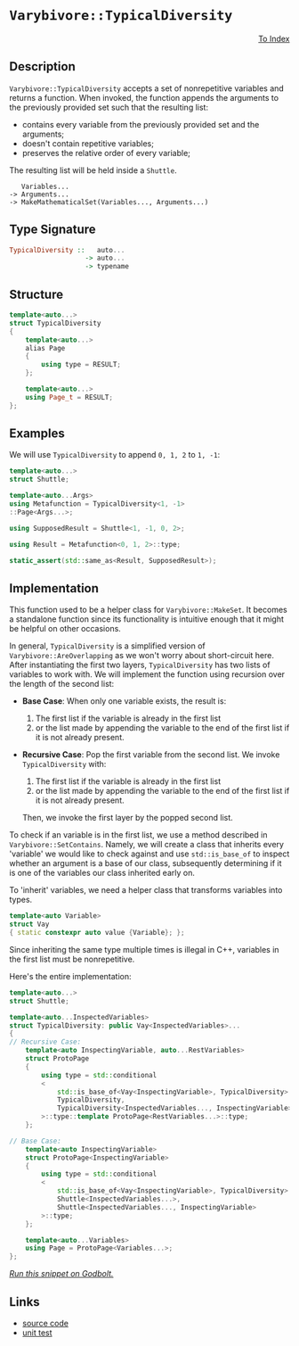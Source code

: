 <!-- Copyright 2024 Feng Mofan
SPDX-License-Identifier: Apache-2.0 -->

# `Varybivore::TypicalDiversity`

<p style='text-align: right;'><a href="../../../facilities/metafunctions.md#varybivore-typical-diversity">To Index</a></p>

## Description

`Varybivore::TypicalDiversity` accepts a set of nonrepetitive variables and returns a function.
When invoked, the function appends the arguments to the previously provided set such that the resulting list:

- contains every variable from the previously provided set and the arguments;
- doesn't contain repetitive variables;
- preserves the relative order of every variable;

The resulting list will be held inside a `Shuttle`.

<pre><code>   Variables...
-> Arguments...
-> MakeMathematicalSet(Variables..., Arguments...)</code></pre>

## Type Signature

```Haskell
TypicalDiversity ::   auto...
                   -> auto...
                   -> typename
```

## Structure

```C++
template<auto...>
struct TypicalDiversity
{
    template<auto...>
    alias Page
    {
        using type = RESULT;
    };

    template<auto...>
    using Page_t = RESULT;
};
```

## Examples

We will use `TypicalDiversity` to append `0, 1, 2` to `1, -1`:

```C++
template<auto...>
struct Shuttle;

template<auto...Args>
using Metafunction = TypicalDiversity<1, -1>
::Page<Args...>;

using SupposedResult = Shuttle<1, -1, 0, 2>;

using Result = Metafunction<0, 1, 2>::type;

static_assert(std::same_as<Result, SupposedResult>);
```

## Implementation

This function used to be a helper class for `Varybivore::MakeSet`.
It becomes a standalone function since its functionality is intuitive enough that it might be helpful on other occasions.

In general, `TypicalDiversity` is a simplified version of `Varybivore::AreOverlapping` as we won't worry about short-circuit here.
After instantiating the first two layers, `TypicalDiversity` has two lists of variables to work with.
We will implement the function using recursion over the length of the second list:

- **Base Case**: When only one variable exists, the result is:

  1. The first list if the variable is already in the first list
  2. or the list made by appending the variable to the end of the first list if it is not already present.

- **Recursive Case**: Pop the first variable from the second list. We invoke `TypicalDiversity` with:

  1. The first list if the variable is already in the first list
  2. or the list made by appending the variable to the end of the first list if it is not already present.
  
  Then, we invoke the first layer by the popped second list.

To check if an variable is in the first list, we use a method described in `Varybivore::SetContains`.
Namely, we will create a class that inherits every 'variable' we would like to check against and use `std::is_base_of` to inspect whether an argument is a base of our class, subsequently determining if it is one of the variables our class inherited early on.

To 'inherit' variables, we need a helper class that transforms variables into types.

```C++
template<auto Variable>
struct Vay
{ static constexpr auto value {Variable}; };
```

Since inheriting the same type multiple times is illegal in C++, variables in the first list must be nonrepetitive.

Here's the entire implementation:

```C++
template<auto...>
struct Shuttle;

template<auto...InspectedVariables>
struct TypicalDiversity: public Vay<InspectedVariables>...
{
// Recursive Case:
    template<auto InspectingVariable, auto...RestVariables>
    struct ProtoPage
    {
        using type = std::conditional
        <
            std::is_base_of<Vay<InspectingVariable>, TypicalDiversity>::value, 
            TypicalDiversity, 
            TypicalDiversity<InspectedVariables..., InspectingVariable>
        >::type::template ProtoPage<RestVariables...>::type;
    };

// Base Case:
    template<auto InspectingVariable>
    struct ProtoPage<InspectingVariable>
    {
        using type = std::conditional
        <
            std::is_base_of<Vay<InspectingVariable>, TypicalDiversity>::value, 
            Shuttle<InspectedVariables...>, 
            Shuttle<InspectedVariables..., InspectingVariable>
        >::type;
    };

    template<auto...Variables>
    using Page = ProtoPage<Variables...>;
};
```

[*Run this snippet on Godbolt.*](https://godbolt.org/#z:OYLghAFBqd5QCxAYwPYBMCmBRdBLAF1QCcAaPECAMzwBtMA7AQwFtMQByARg9KtQYEAysib0QXACx8BBAKoBnTAAUAHpwAMvAFYTStJg1DIApACYAQuYukl9ZATwDKjdAGFUtAK4sGIAKwAzKSuADJ4DJgAcj4ARpjEAQAcpAAOqAqETgwe3r4BwemZjgLhkTEs8Yn%2BKXaYDtlCBEzEBLk%2BfkG2mPYlDE0tBGXRcQnJts2t7fldCpNDESOVYzUAlLaoXsTI7BzmgRHI3lgA1CaBbl6OtIQAnufYJhoAgk/PBJgsqQYf525MV1QJwAai08ExYvQHm85sQvA4TgBZASoIgMe4vEwAdgsJzmTEcyBOaAYc0wqlSxBOAKIJwAbmIvJgzjjQcRwZDMNiACLnXE8vlvN4fL4/LkXGmoAB0MuhL1h8IIJyECCuBChgSsmJeIu%2BBPF/0BMqlAElSal6h90GyOfQFHLngqEQAVW6pPCiWjcvB0hLFW4gE6pLyQj1IlFo%2B4XM0KC0OTDWsEQu0PY1CnFvAD0mZOACV6ltMr6Tv8lCA3idKyddWK/pKTjG444jDbk5hSNSjTL83NW5z7YFHi8q3iCHCEcpiKjUMomMAucOq9itc8RyOvJkjNW3czztzR%2BgQCgBPg%2BmIK2vK38L5eR3NDyA8AoAPqxJhKZ%2BoKh/ZEMafov5G0tCJgD7DVsA7V13U9b1fWIf0HiPBlvHbM5F1vKsoI9MRYL9O4OxvDCTiwmCfTwggozcID40Tdk2wUY0O2o5tQKTTkHQwxCQAoi0jxrfUTknadZ3nP4ewIMDMAY2VBz4ndBXQlleU1IUXmzE4LHfZlS3YQj%2BN%2BCVAQbc1gJbNjwMIp0lSEogRINZiQMkjilwzRT103YBtwtM5An3e8jxJU9snPNylwuQiMP8x8XzfD8vx/CMBEohyzLo9jB0gt1sK9Mj4LuLjkKZAjQsvFU1Q1KiTJoyTpKlB5itXIjKzKgh1XsqqrRqxjjNjUzWLSiySp87A5ItBTGqvLFlJXPTPj1AzDSIY0aucysNxAwS513XzBKnWytr%2BLqZMeFTMSm8aswAKmum7bszK7rudbAhGdG77rU27Psu97XkxMwDgYI4vFOP4rjofLB1U945trQyluOmEx0VZVVVajUZp1GH9TrLspWeYhgAHIdnnWrdEUwZoqC8QG%2Bh8/cSJw3KEIuLgOwAWi4B0jzsv58cJtNIdO36SY85UvFSIoEx7LxaCVPcUfKg1WZODmOw0DszGhIW3lJzzpdlumkQppgqZp7I/nVk5lc12TuPk7X5WaQln3fJRWggKKFFYTAXYHNx9YIDshHFyX0ADh5Vj5Dh1loTh/F4PwOC0UhUE4NxrGsPFNm2Xd/p4UgCE0aP1gAawCMwpSxMxJCSJJ/A0ABOfwzA0AA2JJgljjhJF4FgJA0dXE%2BT1OOF4BQQHVwuk%2Bj0g4FgGBEBATYCGDQOKAgNAvjoBIom9zhVCSVu2dbyQTmAZAiSkKUzF4BNCBIPBD1Z/hBBEMR2CkGRBEUFR1Gn0hdCswAO7ECYKkTgPAY5xwTkXFOnAADyVxV4nC/CcA%2BR8T5nwvlbSQ18TgQA8FvegVJ9hcFWLwKeWh1gQCQJvd0xDyCUDodvRIwApBmD4HQD48FKCxFgbECILQAzcF4AI5gxBbjwNiNoS0EDeCbzYIIeBDBaDCOTlgWIXhgD/FoLQceIjSBYBYIYYA4h/74GIMBX0%2Bjk7kgLB8OR5BBA9FgTcWIoCJEeCwLAsceA%2B4GLgrEDImBuSfBMTcIwRd1hUAMITYEeBMBAPgRaRO%2BcX7CE9B/aQ6Sf5qFgYA/QJiUAZ0sPoPAsRx6QHWKgVIfR9Fs3vHuUwlhrAt14KgOC7IsCVIgOsOoDRnAQFcNMPwrMwiLAqFUPQRQsgCBGdMjIsyGDDEmWMVm/S%2BgDCmJ4DoegNmNHmCs0YiR1nzHmacwYRzlgnL6dnHYEgoEcHjqQIe7TOBoMPsfU%2B59L64LMPg3A98SF53IQXKJ6wECYCYFgRIvTSBl0kIEKUDdAhYkkBoSQ1dW4D38K3Bu%2BhOA91IH3QIXApSty4O3BuSRKX%2BEkFwfwKLW4vNgSPMeE8wXT2oQvGhS8kFXEYRvVARCd57w4C0FgdIsRsyYMSAwW4uANylGS2xp4H5Py/hk9%2BEhsmyFyX/ZOugOEgLAXIx5zzXlwI4IgleVwUFUGpMQSV0rZVHBMVbJVKr8GEPoQkM4/0zCgsoTPXlzCGHrzDWMCVUq2ZuqMIqrg6saCyz9Lw/hgiJGOLEUIqRMiHCOIUYwAgyjVGwI0VonRejHFGPCbsdReBLENGsbAuxyAri7HzhED4Xdk5uI8bcLxdaKHsn8fnQJwTQnGKMBE0AXK%2BCxIUPExJyTGCOPSW/cQn8clKDyf/I1hTInNKsKUtxPTqm1OyPUxpvkj2tOHp0x%2BUl4B9J6MBQZwydn5DGQwdAVypmsxmX0c5aRFl9D/Ws7ovQDmDGA/sgQWyFjlGOXss5n7RkTEuRM5DZCNhbHuThruFrWXvOjS6uV7rFXKqlBoAFargWkqDeC0gkLoVjDhV3IlJKlUYqxIyrEWJAiYskCfVmlq2W2A5cG7l8BeXL1XoKyNxBd5sE4BKzBLAFB0iJHSSjYo5i3zo4/PQ67Mk6s1fq/JIBggmvASI81MD/4jxtcg1BanT4aa0/SXT%2Bo5jeuFb6%2BjgRGNztDf5lhCmwvEJAFpiWz4dMN2fHpggLsnUn04SmnhEA%2BH/2zZmgxuXJHSNkQYwtSiVFqN4OW7RYgq0GJrdOodhiG1WKff/Vt7bHFdpcf/PtQjB0%2BJHY48dShJ3hJAlE%2Bdc5F0JKSSktdsgN1ZPMzug1OgrMHuMCUmwp7n0pwvQIfRmZ/K3ssG0lOD7um7bg34IZP7gPjKQ9chZxRsjAcA9kcDJzINvv6KhvI6HrsIc%2ByhmDaGQetGBzhhQdyP72ZZY5kjqX3Oae095j4vmICAqIPRshFCmMsZhZQR5nGQBmCVYEQI/h670oHhTrE7d4fD04OyyeTGEVYmvrxrgUgG48ZRVwLEBKOCBAc0z0enKqGPJvozt54upPrDgpkZwkggA)

## Links

- [source code](../../../../conceptrodon/descend/varybivore/diversity.hpp)
- [unit test](../../../../tests/unit/metafunctions/varybivore/typical_diversity.test.hpp)

